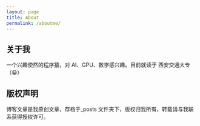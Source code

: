 ```yaml
---
layout: page
title: About
permalink: /aboutme/
---
```


## 关于我
一个兴趣使然的程序猿，对 AI、GPU、数学感兴趣。目前就读于 西安交通大专（😀）

## 版权声明

博客文章是我原创文章，存档于_posts 文件夹下，版权归我所有，转载请与我联系获得授权许可。
